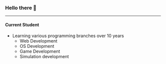 ### Hello there 👋

<!--
**DamitusThyYeetus123/DamitusThyYeetus123** is a ✨ _special_ ✨ repository because its `README.md` (this file) appears on your GitHub profile.

Here are some ideas to get you started:

- 🔭 I’m currently working on ...
- 🌱 I’m currently learning ...
- 👯 I’m looking to collaborate on ...
- 🤔 I’m looking for help with ...
- 💬 Ask me about ...
- 📫 How to reach me: ...
- 😄 Pronouns: ...
- ⚡ Fun fact: ...
-->
___
#### Current Student
- Learning various programming branches over 10 years
  - Web Development
  - OS Development
  - Game Development
  - Simulation development
